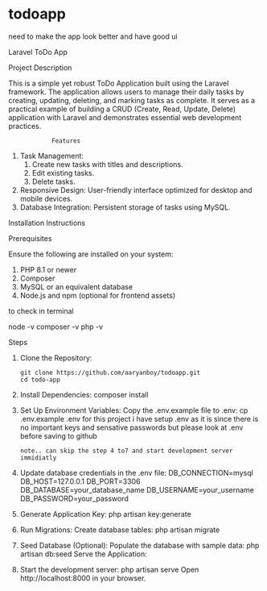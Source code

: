 # todoapp

need to make the app look better and have good ui

Laravel ToDo App

Project Description

This is a simple yet robust ToDo Application built using the Laravel framework. The application allows users to manage their daily tasks by creating, updating, deleting, and marking tasks as complete. It serves as a practical example of building a CRUD (Create, Read, Update, Delete) application with Laravel and demonstrates essential web development practices.

                Features

1. Task Management:
   1. Create new tasks with titles and descriptions.
   2. Edit existing tasks.
   3. Delete tasks.
2. Responsive Design: User-friendly interface optimized for desktop and mobile devices.
3. Database Integration: Persistent storage of tasks using MySQL.

Installation Instructions

Prerequisites

Ensure the following are installed on your system:

1. PHP 8.1 or newer
2. Composer
3. MySQL or an equivalent database
4. Node.js and npm (optional for frontend assets)

to check in terminal

node -v
composer -v
php -v

Steps

1.  Clone the Repository:

        git clone https://github.com/aaryanboy/todoapp.git
        cd todo-app

2.  Install Dependencies:
    composer install

3.  Set Up Environment Variables:
    Copy the .env.example file to .env:
    cp .env.example .env
    for this project i have setup .env as it is since there is no important keys and sensative passwords but please look at .env before saving to github

        note.. can skip the step 4 to7 and start development server immidiatly

4.  Update database credentials in the .env file:
    DB_CONNECTION=mysql
    DB_HOST=127.0.0.1
    DB_PORT=3306
    DB_DATABASE=your_database_name
    DB_USERNAME=your_username
    DB_PASSWORD=your_password

5.  Generate Application Key:
    php artisan key:generate

6.  Run Migrations:
    Create database tables:
    php artisan migrate

7.  Seed Database (Optional):
    Populate the database with sample data:
    php artisan db:seed
    Serve the Application:

8.  Start the development server:
    php artisan serve
    Open http://localhost:8000 in your browser.
